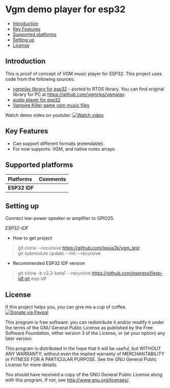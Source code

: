 # Vgm demo player for esp32

[tocstart]: # (toc start)

  * [Introduction](#introduction)
  * [Key Features](#key-features)
  * [Supported platforms](#supported-platforms)
  * [Setting up](#setting-up)
  * [License](#license)

[tocend]: # (toc end)

## Introduction

This is proof of concept of VGM music player for ESP32. This project uses code from the following sources:

 * [vgmplay library for esp32](https://github.com/lexus2k/vgmplay_esp32) - ported to RTOS library. You
   can find original library for PC at https://github.com/vgmrips/vgmplay.
 * [audio player for esp32](https://github.com/lexus2k/audioplayer_esp32)
 * [Vampire Killer game vgm music files](https://vgmrips.net/packs/pack/vampire-killer-msx2)

Watch demo video on youtube: [![Watch video](https://i.ytimg.com/vi/IBphdzlyeGA/hqdefault.jpg?sqp=-oaymwEjCPYBEIoBSFryq4qpAxUIARUAAAAAGAElAADIQj0AgKJDeAE=&rs=AOn4CLDMWl_P9x6T7LP27aVnZsDUyeCIfQ)](https://youtu.be/IBphdzlyeGA)

## Key Features

 * Can support different formats (extendable).
 * For now supports: VGM, and native notes arrays.

## Supported platforms

| **Platforms** | **Comments** |
| :-------- |:---------|
| **ESP32 IDF** |     |

## Setting up

Connect low-power speaker or amplifier to GPIO25.

*ESP32-IDF*
  * How to get project
> git clone --recursive https://github.com/lexus2k/vgm_test<br>
> git submodule update --init --recursive<br>

  * Recommended ESP32 IDF version
> git clone -b v3.2-beta1 --recursive https://github.com/espressif/esp-idf.git esp-idf<br>

## License

If this project helps you, you can give me a cup of coffee.
[![Donate via Paypal](https://img.shields.io/badge/Donate-PayPal-green.svg)](https://www.paypal.me/lexus2k)

This program is free software: you can redistribute it and/or modify
it under the terms of the GNU General Public License as published by
the Free Software Foundation, either version 3 of the License, or
(at your option) any later version.

This program is distributed in the hope that it will be useful,
but WITHOUT ANY WARRANTY; without even the implied warranty of
MERCHANTABILITY or FITNESS FOR A PARTICULAR PURPOSE.  See the
GNU General Public License for more details.

You should have received a copy of the GNU General Public License
along with this program.  If not, see <http://www.gnu.org/licenses/>.

